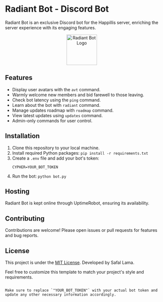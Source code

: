 # Radiant Bot - Discord Bot

Radiant Bot is an exclusive Discord bot for the Happillis server, enriching the server experience with its engaging features.

<p align="center">
  <img src="https://cdn.discordapp.com/attachments/1145967795184607282/1146005557451436032/98142dc4d64357ddd72c736ef58b9b0f.jpg" alt="Radiant Bot Logo" width="100">
</p>

## Features

- Display user avatars with the `avt` command.
- Warmly welcome new members and bid farewell to those leaving.
- Check bot latency using the `ping` command.
- Learn about the bot with `radiant` command.
- Manage updates roadmap with `roadmap` command.
- View latest updates using `updates` command.
- Admin-only commands for user control.

## Installation

1. Clone this repository to your local machine.
2. Install required Python packages: `pip install -r requirements.txt`
3. Create a `.env` file and add your bot's token:
   ```plaintext
   CYPHER=YOUR_BOT_TOKEN
   ```
4. Run the bot: `python bot.py`

## Hosting

Radiant Bot is kept online through UptimeRobot, ensuring its availability.

## Contributing

Contributions are welcome! Please open issues or pull requests for features and bug reports.

## License

This project is under the [MIT License](LICENSE). Developed by Safal Lama.


Feel free to customize this template to match your project's style and requirements.
```

Make sure to replace `"YOUR_BOT_TOKEN"` with your actual bot token and update any other necessary information accordingly.